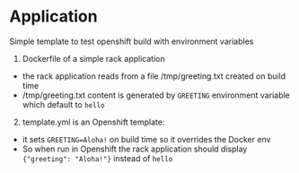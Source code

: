 # Application

Simple template to test openshift build with environment variables


1. Dockerfile of a simple rack application
  - the rack application reads from a file /tmp/greeting.txt created on build time
  - /tmp/greeting.txt content is generated by `GREETING` environment variable which default to `hello`

2. template.yml is an Openshift template:
  - it sets `GREETING=Aloha!` on build time so it overrides the Docker env
  - So when run in Openshift the rack application should display `{"greeting": "Aloha!"}` instead of `hello`

